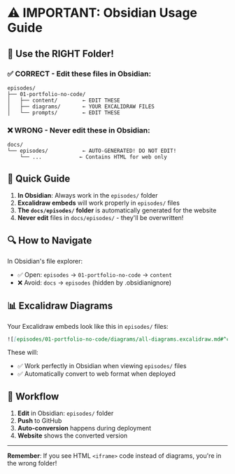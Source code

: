 # ⚠️ IMPORTANT: Obsidian Usage Guide

## 🎯 Use the RIGHT Folder!

### ✅ CORRECT - Edit these files in Obsidian:
```
episodes/
├── 01-portfolio-no-code/
│   ├── content/        ← EDIT THESE
│   ├── diagrams/       ← YOUR EXCALIDRAW FILES
│   └── prompts/        ← EDIT THESE
```

### ❌ WRONG - Never edit these in Obsidian:
```
docs/
└── episodes/           ← AUTO-GENERATED! DO NOT EDIT!
    └── ...            ← Contains HTML for web only
```

## 📝 Quick Guide

1. **In Obsidian**: Always work in the `episodes/` folder
2. **Excalidraw embeds** will work properly in `episodes/` files
3. **The `docs/episodes/` folder** is automatically generated for the website
4. **Never edit** files in `docs/episodes/` - they'll be overwritten!

## 🔍 How to Navigate

In Obsidian's file explorer:
- ✅ Open: `episodes` → `01-portfolio-no-code` → `content`
- ❌ Avoid: `docs` → `episodes` (hidden by .obsidianignore)

## 📊 Excalidraw Diagrams

Your Excalidraw embeds look like this in `episodes/` files:
```markdown
![[episodes/01-portfolio-no-code/diagrams/all-diagrams.excalidraw.md#^clippedframe=FRAME_ID]]
```

These will:
- ✅ Work perfectly in Obsidian when viewing `episodes/` files
- ✅ Automatically convert to web format when deployed

## 🚀 Workflow

1. **Edit** in Obsidian: `episodes/` folder
2. **Push** to GitHub
3. **Auto-conversion** happens during deployment
4. **Website** shows the converted version

---

**Remember**: If you see HTML `<iframe>` code instead of diagrams, you're in the wrong folder!